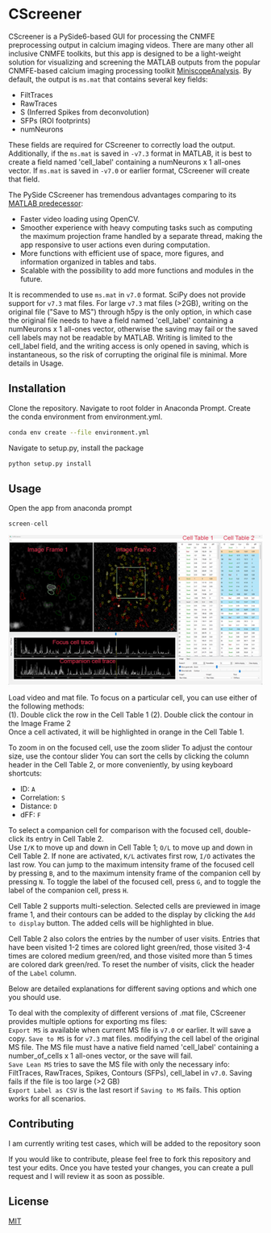 # CScreener

CScreener is a PySide6-based GUI for processing the CNMFE preprocessing output in calcium imaging videos. There are many other all inclusive CNMFE toolkits, but this app is designed to be a light-weight solution for visualizing and screening the MATLAB outputs from the popular CNMFE-based calcium imaging processing toolkit [MiniscopeAnalysis](https://github.com/etterguillaume/MiniscopeAnalysis). By default, the output is `ms.mat` that contains several key fields:
- FiltTraces
- RawTraces
- S (Inferred Spikes from deconvolution)
- SFPs (ROI footprints)
- numNeurons


These fields are required for CScreener to correctly load the output. Additionally, if the `ms.mat` is saved in `-v7.3` format in MATLAB, it is best to create a field named 'cell_label' containing a numNeurons x 1 all-ones vector. If `ms.mat` is saved in `-v7.0` or earlier format, CScreener will create that field. 

The PySide CScreener has tremendous advantages comparing to its [MATLAB predecessor](https://github.com/hsingchien/1p_preprocessing):

- Faster video loading using OpenCV.
- Smoother experience with heavy computing tasks such as computing the maximum projection frame handled by a separate thread, making the app responsive to user actions even during computation.
- More functions with efficient use of space, more figures, and information organized in tables and tabs.
- Scalable with the possibility to add more functions and modules in the future.

It is recommended to use `ms.mat` in `v7.0` format. SciPy does not provide support for `v7.3` mat files. For large `v7.3` mat files (>2GB), writing on the original file ("Save to MS") through h5py is the only option, in which case the original file needs to have a field named 'cell_label' containing a numNeurons x 1 all-ones vector, otherwise the saving may fail or the saved cell labels may not be readable by MATLAB. Writing  is limited to the cell_label field, and the writing access is only opened in saving, which is instantaneous, so the risk of corrupting the original file is minimal. More details in Usage.


## Installation

Clone the repository. Navigate to root folder in Anaconda Prompt. Create the conda environment from environment.yml.

```bash
conda env create --file environment.yml
```

Navigate to setup.py, install the package

```bash
python setup.py install
```

## Usage

Open the app from anaconda prompt

```python
screen-cell
```

![Alt text](cscreener/image/screenshot_lowdf.png)

Load video and mat file.
To focus on a particular cell, you can use either of the following methods:  
(1). Double click the row in the Cell Table 1
(2). Double click the contour in the Image Frame 2  
Once a cell activated, it will be highlighted in orange in the Cell Table 1.

To zoom in on the focused cell, use the zoom slider
To adjust the contour size, use the contour slider
You can sort the cells by clicking the column header in the Cell Table 2, or more conveniently, by using keyboard shortcuts:

- ID: `A`
- Correlation: `S`
- Distance: `D`
- dFF: `F`

To select a companion cell for comparison with the focused cell, double-click its entry in Cell Table 2.  
Use `I/K` to move up and down in Cell Table 1; `O/L` to move up and down in Cell Table 2. If none are activated, `K/L` activates first row, `I/O` activates the last row. You can jump to the maximum intensity frame of the focused cell by pressing `B`, and to the maximum intensity frame of the companion cell by pressing `N`. To toggle the label of the focused cell, press `G`, and to toggle the label of the companion cell, press `H`.

Cell Table 2 supports multi-selection. Selected cells are previewed in image frame 1, and their contours can be added to the display by clicking the `Add to display` button. The added cells will be highlighted in blue.

Cell Table 2 also colors the entries by the number of user visits. Entries that have been visited 1-2 times are colored light green/red, those visited 3-4 times are colored medium green/red, and those visited more than 5 times are colored dark green/red. To reset the number of visits, click the header of the `Label` column.

Below are detailed explanations for different saving options and which one you should use.

To deal with the complexity of different versions of .mat file, CScreener provides multiple options for exporting ms files:  
`Export MS` is available when current MS file is `v7.0` or earlier. It will save a copy. 
`Save to MS` is for `v7.3` mat files. modifying the cell label of the original MS file. The MS file must have a native field named 'cell_label' containing a number_of_cells x 1 all-ones vector, or the save will fail.  
`Save Lean MS` tries to save the MS file with only the necessary info: FiltTraces, RawTraces, Spikes, Contours (SFPs), cell_label in `v7.0`. Saving fails if the file is too large (>2 GB)  
`Export Label as CSV` is the last resort if `Saving to MS` fails. This option works for all scenarios.

## Contributing

I am currently writing test cases, which will be added to the repository soon

If you would like to contribute, please feel free to fork this repository and test your edits. Once you have tested your changes, you can create a pull request and I will review it as soon as possible.

<!--
## Contributing

Pull requests are welcome. For major changes, please open an issue first
to discuss what you would like to change.

Please make sure to update tests as appropriate.-->

## License

[MIT](https://choosealicense.com/licenses/mit/)
